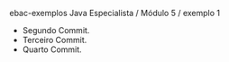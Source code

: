 ebac-exemplos
Java Especialista / Módulo 5 / exemplo 1 
* Segundo Commit.
* Terceiro Commit.
* Quarto Commit.
